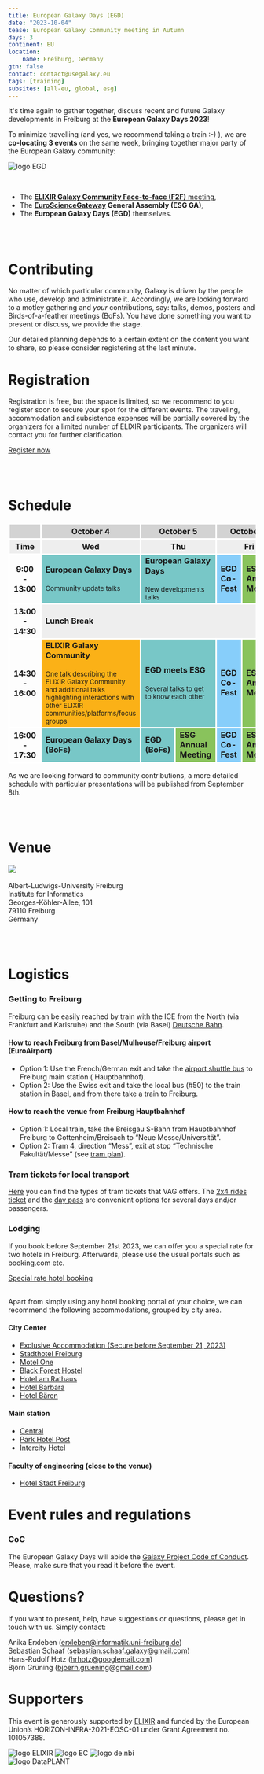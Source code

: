 ```yaml
---
title: European Galaxy Days (EGD)
date: "2023-10-04"
tease: European Galaxy Community meeting in Autumn
days: 3
continent: EU
location:
    name: Freiburg, Germany
gtn: false
contact: contact@usegalaxy.eu
tags: [training]
subsites: [all-eu, global, esg]
---
```


It's time again to gather together, discuss recent and future Galaxy developments in Freiburg at the **European Galaxy Days 2023**!

To minimize travelling (and yes, we recommend taking a train :-) ), we are **co-locating 3 events** on the same week, bringing together major party of the European Galaxy community:

<div class="float-right" style="max-width: 400px">

![logo EGD](logo-egd2023.png)

</div>

<br>

[//]: # "- [**EuroScienceGateway General Assembly (ESG GA)**](/events/2023-10-egd/esg/)"

[//]: # "- [**ELIXIR Galaxy Community Meeting**](/events/2023-10-egd/gcm/)"

- The [**ELIXIR Galaxy Community Face-to-face (F2F)** meeting](https://elixir-europe.org/events/elixir-galaxy-community-meeting-0),
- The **[EuroScienceGateway](/projects/esg/) General Assembly (ESG GA)**,
- The **European Galaxy Days (EGD)** themselves.

<br><br>

# Contributing

No matter of which particular community, Galaxy is driven by the people who use, develop and administrate it. Accordingly, we are looking forward to a motley gathering and *your* contributions, say: talks, demos, posters and Birds-of-a-feather meetings (BoFs). You have done something you want to present or discuss, we provide the stage.

Our detailed planning depends to a certain extent on the content you want to share, so please consider registering at the last minute.

# Registration

Registration is free, but the space is limited, so we recommend to you register soon to secure your spot for the different events. 
The traveling, accommodation and subsistence expenses will be partially covered by the organizers for a limited number of ELIXIR participants. 
The organizers will contact you for further clarification. 

[//]: # "> If you want to give a talk or have a demo, please register by **September 8th**."

[//]: # "> The registration for attendance closes on **September 18th**."

<div class="row justify-content-center">
  <a class="btn w-25 btn-dark" href="https://docs.google.com/forms/d/1Lgwe6Hy-GgcpVUYi7u6uvyGJuZlueXYpWiK0RwgTGec" role="button" target="_blank">Register now</a>
</div>

<br><br>

# Schedule

<table>
  <tbody>
    <tr class="lead text-center" style="background-color: lightgray;">
      <th style="border: 3px solid white;"></th>
      <th colspan=2 style="border: 3px solid white;">October 4</th>
      <th colspan=2 style="border: 3px solid white;">October 5</th>
      <th colspan=2 style="border: 3px solid white;">October 6</th>
    </tr>
    <tr class="text-center" style="background-color: #EEEEEE; border: 3px solid white">
      <th style="border: 3px solid white;">Time</th>
      <th colspan=2 style="max-width: 18%; border: 3px solid white;">Wed</th>
      <th colspan=2 style="max-width: 18%; border: 3px solid white;">Thu</th>
      <th colspan=2 style="max-width: 18%; border: 3px solid white;">Fri</th>
    </tr>
    <tr class="text-center">
      <th style="border: 3px solid white; vertical-align: middle;">9:00<br> - <br>13:00</th>
      <td colspan="2" style="background-color: #78C7C7; border: 3px solid white;"><strong>European Galaxy Days</strong>
        <br><br><small>Community update talks</small>
      </td>
      <td colspan="2" style="background-color: #78C7C7; border: 3px solid white;"><strong>European Galaxy Days</strong>
        <br><br><small>New developments talks</small>
      </td>
      <td style="background-color: #87CEFA; border: 3px solid white;"><strong>EGD Co-Fest</strong>
      </td>
      <td style="background-color: #89C35C; border: 3px solid white;"><strong>ESG Annual Meeting</strong>
      </td>
    </tr>
    <tr class="text-center">
      <th style="border: 3px solid white; vertical-align: middle;">13:00<br> - <br>14:30</th>
      <td colspan="6" style="background-color: #EEEEEE;">
        <strong>Lunch Break</strong>
      </td>
    </tr>
    <tr class="text-center">
      <th style="border: 3px solid white; vertical-align: middle;">14:30<br> - <br>16:00</th>
      <td colspan="2" style="background-color: #FBB117; border: 3px solid white;">
        <strong>ELIXIR Galaxy Community</strong>
        <br><br><small>One talk describing the ELIXIR Galaxy Community and additional talks highlighting interactions with other ELIXIR communities/platforms/focus groups</small>
      </td>
      <td colspan="2" style="background-color: #78C7C7; border: 3px solid white;"><strong>EGD meets ESG</strong>
        <br><br><small>Several talks to get to know each other</small>
      </td>
      <td style="background-color: #87CEFA; border: 3px solid white;"><strong>EGD Co-Fest</strong>
      </td>
      <td style="background-color: #89C35C; border: 3px solid white;"><strong>ESG Annual Meeting</strong>
      </td>
    </tr>
    <tr class="text-center">
      <th style="border: 3px solid white; vertical-align: middle;">16:00<br> - <br>17:30</th>
      <td colspan="2" style="background-color: #78C7C7; border: 3px solid white;">
        <strong>European Galaxy Days (BoFs)</strong>
      </td>
      <td style="background-color: #78C7C7; border: 3px solid white;"><strong>EGD (BoFs)</strong>
      </td>
      <td style="background-color: #89C35C; border: 3px solid white;"><strong>ESG Annual Meeting</strong>
      </td>
      <td style="background-color: #87CEFA; border: 3px solid white;"><strong>EGD Co-Fest</strong>
      </td>
      <td style="background-color: #89C35C; border: 3px solid white;"><strong>ESG Annual Meeting</strong>
      </td>
    </tr>
  </tbody>
</table>

As we are looking forward to community contributions, a more detailed schedule with particular presentations will be published from September 8th.

<br><br>

# Venue

<img class="float-right" src="https://www.informatik.uni-freiburg.de/data/intern/bilder/1756.jpg" />
<br><br>
Albert-Ludwigs-University Freiburg<br />
Institute for Informatics<br />
Georges-Köhler-Allee, 101<br />
79110 Freiburg<br />
Germany

<br><br>

# Logistics

### Getting to Freiburg

Freiburg can be easily reached by train with the ICE from the North (via Frankfurt and Karlsruhe) and the South (via
Basel) [Deutsche Bahn](https://www.bahn.com/en).

#### How to reach Freiburg from Basel/Mulhouse/Freiburg airport (EuroAirport)

- Option 1: Use the French/German exit and take
  the [airport shuttle bus](http://www.freiburger-reisedienst.de/en/airportbus/timetable.php) to Freiburg main station (
  Hauptbahnhof).
- Option 2: Use the Swiss exit and take the local bus (#50) to the train station in Basel, and from there take a train
  to Freiburg.

#### How to reach the venue from Freiburg Hauptbahnhof

- Option 1: Local train, take the Breisgau S-Bahn from Hauptbahnhof Freiburg to Gottenheim/Breisach to “Neue
  Messe/Universität”.
- Option 2: Tram 4, direction “Mess”, exit at stop “Technische Fakultät/Messe” (see [tram plan](http://www.vag-freiburg.de/fahrplan-linien/netzplaene/liniennetzplan.html)).

### Tram tickets for local transport

[Here](https://www.vag-freiburg.de/tickets) you can find the types of tram tickets that VAG offers.
The [2x4 rides ticket](https://www.vag-freiburg.de/tickets/einzel-und-tageskarten/2x4-fahrtenkarte) and the [day pass](https://www.vag-freiburg.de/tickets/einzel-und-tageskarten/tageskarte) are convenient options for several days and/or passengers.

### Lodging

If you book before September 21st 2023, we can offer you a special rate for two hotels in Freiburg. Afterwards, please use the usual portals such as booking.com etc.

<div class="row justify-content-center">
  <a class="btn w-25 btn-dark" href="https://tportal.toubiz.de/freiburgKongresse/ukv/?doSearch=1&ukv_result_order=1&number_adult=1&rate=FIT00020071573930301&date_from=03.10.2023&date_to=06.10.2023&reset=1&globalReset=1&lang=en" role="button" target="_blank">Special rate hotel booking</a>
</div>
<br>

Apart from simply using any hotel booking portal of your choice, we can recommend the following accommodations, grouped by city area.

#### City Center

- [Exclusive Accommodation (Secure before September 21, 2023)](https://tportal.toubiz.de/freiburgKongresse/ukv/?doSearch=1&ukv_result_order=1&number_adult=1&rate=FIT00020071573930301&date_from=03.10.2023&date_to=06.10.2023&reset=1&globalReset=1&lang=en)
- [Stadthotel Freiburg](https://www.hotel-freiburg.de/de)
- [Motel One](https://www.motel-one.com/en/hotels/freiburg/hotel-freiburg)
- [Black Forest Hostel](https://www.blackforest-hostel.de)
- [Hotel am Rathaus](http://www.am-rathaus.de)
- [Hotel Barbara](http://www.hotel-barbara.de)
- [Hotel Bären](https://www.hotel-freiburg-baeren.de/)

#### Main station

- [Central](https://www.central-freiburg.de)
- [Park Hotel Post](https://www.park-hotel-post.de/de)
- [Intercity Hotel](https://hrewards.com/de/intercityhotel-freiburg)

#### Faculty of engineering (close to the venue)

- [Hotel Stadt Freiburg](https://www.hotel-stadt-freiburg.de)

# Event rules and regulations

### CoC

The European Galaxy Days will abide the [Galaxy Project Code of Conduct](https://galaxyproject.org/community/coc/).
Please, make sure that you read it before the event.

# Questions?

If you want to present, help, have suggestions or questions, please get in touch with us.
Simply contact:

Anika Erxleben (erxleben@informatik.uni-freiburg.de)<br />
Sebastian Schaaf (sebastian.schaaf.galaxy@gmail.com)<br />
Hans-Rudolf Hotz (hrhotz@googlemail.com)<br />
Björn Grüning (bjoern.gruening@gmail.com)<br />

# Supporters

This event is generously supported by [ELIXIR](https://elixir-europe.org/) and funded by the European Union’s
HORIZON-INFRA-2021-EOSC-01 under Grant Agreement no. 101057388.

<div style="max-width: 300px">

![logo ELIXIR](/images/logos/ElixirNoTextLogo.png)
![logo EC](eu_funded_en.jpg)
![logo de.nbi](denbi.png)
![logo DataPLANT](/images/logos/DataPLANT-logo-transparent.png) 

</div>
